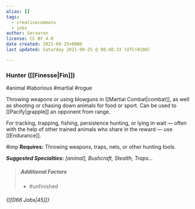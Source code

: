 ```yaml
---
alias: []
tags:
  - creativecommons
  - jobs
author: Seraaron
license: CC BY 4.0
date created: 2021-09-25+0000
last updated: Saturday 2021-09-25 @ 00:48:33 (UTC+0100)

---
```


### Hunter ([[Finesse|Fin]])

#animal #laborious #martial #rogue

Throwing weapons or using blowguns in [[Martial Combat|combat]], as well as shooting or chasing down animals for food or sport. Can be used to [[Pacify|grapple]] an opponent from range. 

For tracking, trapping, fishing, persistence hunting, or lying in wait — often with the help of other trained animals who share in the reward — use [[Endurance]].

#imp **Requires:** Throwing weapons, traps, nets, or other hunting tools.

_**Suggested Specialties:** [animal], Bushcraft, Stealth, Traps…_

> ##### Additional Factors
>
> -   #unfinished

###### {[[D66 Jobs|45]]}

